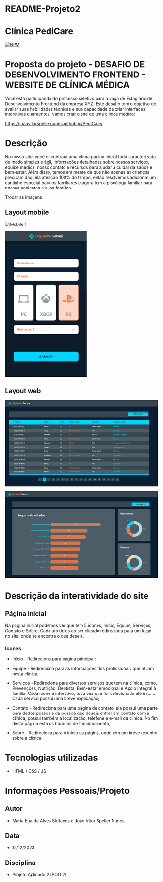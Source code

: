 # README-Projeto2
# Clínica PediCare
[![NPM](https://img.shields.io/npm/l/react)](https://github.com/devsuperior/sds1-wmazoni/blob/master/LICENSE) 

# Proposta do projeto - DESAFIO DE DESENVOLVIMENTO FRONTEND - WEBSITE DE CLÍNICA MÉDICA
Você está participando do processo seletivo para a vaga de Estagiário de
Desenvolvimento Frontend da empresa XYZ. Este desafio tem o objetivo de avaliar
suas habilidades técnicas e sua capacidade de criar interfaces interativas e atraentes.
Vamos criar o site de uma clínica médica!

https://joaovitorspeliernunes.github.io/PediCare/


# Descrição
No nosso site, você encontrará uma ótima página inicial toda caracterizada de modo simples e ágil, informações detalhadas sobre nossos serviços, equipe médica, nosso contato e recursos para ajudar a cuidar da saúde e bem-estar. Além disso, temos em mente de que não apenas as crianças precisam daquela atenção 100% do tempo, então resolvemos adicionar um cantinho especial para os familiares e agora tem a piscóloga familiar para nossos pacientes e suas famílias.


Trocar as imagens
## Layout mobile
![Mobile 1](https://github.com/acenelio/assets/raw/main/sds1/mobile1.png](https://github.com/JoaoVitorSpelierNunes/PediCare/blob/main/imagem_2023-12-15_213658257.png)) 

![Mobile 2](https://github.com/acenelio/assets/raw/main/sds1/mobile2.png)

## Layout web
![Web 1](https://github.com/acenelio/assets/raw/main/sds1/web1.png)

![Web 2](https://github.com/acenelio/assets/raw/main/sds1/web2.png)

# Descrição da interatividade do site
## Página inicial
Na página inicial podemos ver que tem 5 ícones, Início, Equipe, Serviços, Contato e Sobre. Cada um deles ao ser clicado redireciona para um lugar no site, onde se encontra o que deseja.
### Ícones
- Início - Redireciona para página principal;
  
- Equipe - Redireciona para as informações dos profissionais que atuam nesta clínica;
  
- Serviços - Redireciona para diversos serviços que tem na clínica, como, Prevenções, Nutrição, Dentista, Bem-estar emocional e Apoio integral à família. Cada ícone é interativo, toda vez que for selecionado ele irá...... Cada serviço possui uma breve explicação;
  
- Contato - Redireciona para uma página de contato, ela possui uma parte para dados pessoais da pessoa que deseja entrar em contato com a clínica, possui também a localização, telefone e e-mail da clínica. No fim desta página está os horários de funcionamento;
  
- Sobre - Redireciona para o início da página, onde tem um breve textinho sobre a clínica.

## 

# Tecnologias utilizadas
- HTML / CSS / JS 

# Informações Pessoais/Projeto

## Autor

- Maria Euarda Alves Stefanes e João Vitor Spelier Nunes.

## Data
- 15/12/2023

## Disciplina
- Projeto Aplicado 2 (POO 2)


